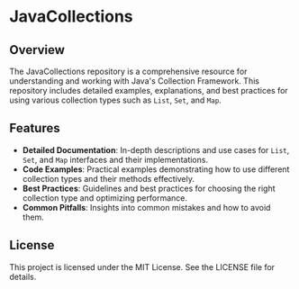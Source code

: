 # JavaCollections

## Overview
The JavaCollections repository is a comprehensive resource for understanding and working with Java's Collection Framework. This repository includes detailed examples, explanations, and best practices for using various collection types such as `List`, `Set`, and `Map`.

## Features
- **Detailed Documentation**: In-depth descriptions and use cases for `List`, `Set`, and `Map` interfaces and their implementations.
- **Code Examples**: Practical examples demonstrating how to use different collection types and their methods effectively.
- **Best Practices**: Guidelines and best practices for choosing the right collection type and optimizing performance.
- **Common Pitfalls**: Insights into common mistakes and how to avoid them.

## License
This project is licensed under the MIT License. See the LICENSE file for details.
